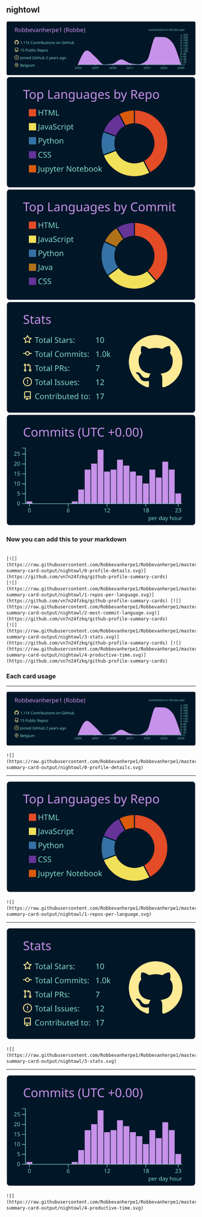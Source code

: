 ## nightowl

[![](./0-profile-details.svg)](https://github.com/vn7n24fzkq/github-profile-summary-cards)
[![](./1-repos-per-language.svg)](https://github.com/vn7n24fzkq/github-profile-summary-cards) [![](./2-most-commit-language.svg)](https://github.com/vn7n24fzkq/github-profile-summary-cards)
[![](./3-stats.svg)](https://github.com/vn7n24fzkq/github-profile-summary-cards) [![](./4-productive-time.svg)](https://github.com/vn7n24fzkq/github-profile-summary-cards)
### Now you can add this to your markdown
```

[![](https://raw.githubusercontent.com/Robbevanherpe1/Robbevanherpe1/master/profile-summary-card-output/nightowl/0-profile-details.svg)](https://github.com/vn7n24fzkq/github-profile-summary-cards)
[![](https://raw.githubusercontent.com/Robbevanherpe1/Robbevanherpe1/master/profile-summary-card-output/nightowl/1-repos-per-language.svg)](https://github.com/vn7n24fzkq/github-profile-summary-cards) [![](https://raw.githubusercontent.com/Robbevanherpe1/Robbevanherpe1/master/profile-summary-card-output/nightowl/2-most-commit-language.svg)](https://github.com/vn7n24fzkq/github-profile-summary-cards)
[![](https://raw.githubusercontent.com/Robbevanherpe1/Robbevanherpe1/master/profile-summary-card-output/nightowl/3-stats.svg)](https://github.com/vn7n24fzkq/github-profile-summary-cards) [![](https://raw.githubusercontent.com/Robbevanherpe1/Robbevanherpe1/master/profile-summary-card-output/nightowl/4-productive-time.svg)](https://github.com/vn7n24fzkq/github-profile-summary-cards)

```

### Each card usage
---

![](./0-profile-details.svg)

```
![](https://raw.githubusercontent.com/Robbevanherpe1/Robbevanherpe1/master/profile-summary-card-output/nightowl/0-profile-details.svg)
```

    

---

![](./1-repos-per-language.svg)

```
![](https://raw.githubusercontent.com/Robbevanherpe1/Robbevanherpe1/master/profile-summary-card-output/nightowl/1-repos-per-language.svg)
```

    

---

![](./3-stats.svg)

```
![](https://raw.githubusercontent.com/Robbevanherpe1/Robbevanherpe1/master/profile-summary-card-output/nightowl/3-stats.svg)
```

    

---

![](./4-productive-time.svg)

```
![](https://raw.githubusercontent.com/Robbevanherpe1/Robbevanherpe1/master/profile-summary-card-output/nightowl/4-productive-time.svg)
```

    
